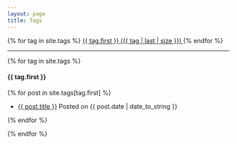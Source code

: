 ```yaml
---
layout: page
title: Tags
---
```


{% for tag in site.tags %}
<a href="{{ '/tags/#' }}{{ tag | first }}" >
	{{ tag.first }} ({{ tag | last | size }}) 
</a>
{% endfor %}

<hr>

{% for tag in site.tags %}
<a class="anchor" id="{{ tag.first }}"></a> <h4>{{ tag.first }}</h4>

{% for post in site.tags[tag.first] %}
<ul>
    <li>
        <a href="{{ post.url }}">{{ post.title }}</a> Posted on {{ post.date | date_to_string }}
    </li>
</ul>
{% endfor %}

{% endfor %}